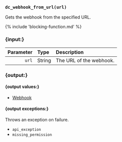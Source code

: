 ### `dc_webhook_from_url(url)`

Gets the webhook from the specified URL.

{% include 'blocking-function.md' %}


### {input:}

| Parameter | Type   | Description             |
|----------:|:-------|:------------------------|
|     `url` | String | The URL of the webhook. |


### {output:}

#### {output values:}

* [Webhook](/values/webhook.md)

#### {output exceptions:}

Throws an exception on failure.
* `api_exception`
* `missing_permission`